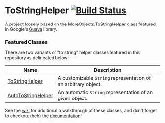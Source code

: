 # ToStringHelper [![Build Status](https://travis-ci.org/OliverAbdulrahim/ToStringHelper.svg?branch=build)](https://travis-ci.org/OliverAbdulrahim/ToStringHelper)
A project loosely based on the [MoreObjects.ToStringHelper](https://github.com/google/guava/blob/master/guava/src/com/google/common/base/MoreObjects.java#L136) class featured in Google's [Guava](https://github.com/google/guava) library.

### Featured Classes
There are two variants of "to string" helper classes featured in this repository as delineated below:

| Name | Description |
|------|-------------|
| [ToStringHelper](http://oliverabdulrahim.github.io/ToStringHelper/functions/ToStringHelper.html) | A customizable `String` representation of an arbitrary object. |
| [AutoToStringHelper](http://oliverabdulrahim.github.io/ToStringHelper/functions/AutoToStringHelper.html) | An automatic `String` representation of an given object. |

See the [wiki](../../wiki) for additional a walkthrough of these classes, and don't forget to checkout (heh) the [documentation](http://oliverabdulrahim.github.io/ToStringHelper/)!


